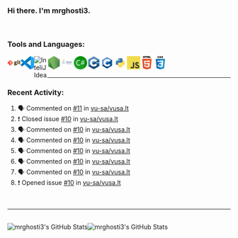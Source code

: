 ### Hi there. I'm mrghosti3.

<br/>

### Tools and Languages:

<img align="left" alt="Git" width="30px" src="https://raw.githubusercontent.com/github/explore/80688e429a7d4ef2fca1e82350fe8e3517d3494d/topics/git/git.png" />

<img align="left" alt="Visual Studio Code" width="30px" src="https://raw.githubusercontent.com/github/explore/80688e429a7d4ef2fca1e82350fe8e3517d3494d/topics/visual-studio-code/visual-studio-code.png" />

<img align="left" alt="InteliJ Idea" width="30px" src="https://upload.wikimedia.org/wikipedia/commons/thumb/9/9c/IntelliJ_IDEA_Icon.svg/640px-IntelliJ_IDEA_Icon.svg.png" />

<img align="left" alt="Node.js" width="30px" src="https://raw.githubusercontent.com/github/explore/80688e429a7d4ef2fca1e82350fe8e3517d3494d/topics/nodejs/nodejs.png" />

<img align="left" alt="Java" width="30px" src="https://raw.githubusercontent.com/github/explore/80688e429a7d4ef2fca1e82350fe8e3517d3494d/topics/java/java.png">

<img align="left" alt="C#" width="30px" src="https://raw.githubusercontent.com/github/explore/80688e429a7d4ef2fca1e82350fe8e3517d3494d/topics/csharp/csharp.png"/>

<img align="left" alt="C++" width="30px" src="https://raw.githubusercontent.com/github/explore/80688e429a7d4ef2fca1e82350fe8e3517d3494d/topics/cpp/cpp.png">

<img align="left" alt="C" width="30px" src="https://raw.githubusercontent.com/github/explore/80688e429a7d4ef2fca1e82350fe8e3517d3494d/topics/c/c.png">

<img align="left" alt="Python" width="30px" src="https://raw.githubusercontent.com/github/explore/80688e429a7d4ef2fca1e82350fe8e3517d3494d/topics/python/python.png" />

<img align="left" alt="JavaScript" width="30px" src="https://raw.githubusercontent.com/github/explore/80688e429a7d4ef2fca1e82350fe8e3517d3494d/topics/javascript/javascript.png" />

<img align="left" alt="HTML5" width="30px" src="https://raw.githubusercontent.com/github/explore/80688e429a7d4ef2fca1e82350fe8e3517d3494d/topics/html/html.png" />

<img align="left" alt="CSS3" width="30px" src="https://raw.githubusercontent.com/github/explore/80688e429a7d4ef2fca1e82350fe8e3517d3494d/topics/css/css.png" />

<br />
<br />

---

### Recent Activity:

<!--START_SECTION:activity-->
1. 🗣 Commented on [#11](https://github.com/vu-sa/vusa.lt/issues/11) in [vu-sa/vusa.lt](https://github.com/vu-sa/vusa.lt)
2. ❗️ Closed issue [#10](https://github.com/vu-sa/vusa.lt/issues/10) in [vu-sa/vusa.lt](https://github.com/vu-sa/vusa.lt)
3. 🗣 Commented on [#10](https://github.com/vu-sa/vusa.lt/issues/10) in [vu-sa/vusa.lt](https://github.com/vu-sa/vusa.lt)
4. 🗣 Commented on [#10](https://github.com/vu-sa/vusa.lt/issues/10) in [vu-sa/vusa.lt](https://github.com/vu-sa/vusa.lt)
5. 🗣 Commented on [#10](https://github.com/vu-sa/vusa.lt/issues/10) in [vu-sa/vusa.lt](https://github.com/vu-sa/vusa.lt)
6. 🗣 Commented on [#10](https://github.com/vu-sa/vusa.lt/issues/10) in [vu-sa/vusa.lt](https://github.com/vu-sa/vusa.lt)
7. 🗣 Commented on [#10](https://github.com/vu-sa/vusa.lt/issues/10) in [vu-sa/vusa.lt](https://github.com/vu-sa/vusa.lt)
8. ❗️ Opened issue [#10](https://github.com/vu-sa/vusa.lt/issues/10) in [vu-sa/vusa.lt](https://github.com/vu-sa/vusa.lt)
<!--END_SECTION:activity-->

<br />

---

<br />

<img align="left" alt="mrghosti3's GitHub Stats" src="https://github-readme-stats.vercel.app/api?username=mrghosti3&theme=radical&show_icons=true&hide_border=true" />
<img align="left" alt="mrghosti3's GitHub Stats" src="https://github-readme-stats.vercel.app/api/top-langs/?username=mrghosti3&theme=radical&hide_border=true&layout=compact" />
